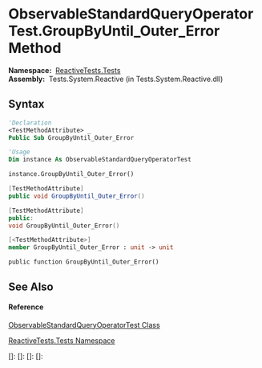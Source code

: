 # ObservableStandardQueryOperatorTest.GroupByUntil\_Outer\_Error Method

**Namespace:**  [ReactiveTests.Tests](ReactiveTests.Tests\ReactiveTests.Tests.md)  
**Assembly:**  Tests.System.Reactive (in Tests.System.Reactive.dll)

## Syntax

```vb
'Declaration
<TestMethodAttribute> _
Public Sub GroupByUntil_Outer_Error
```

```vb
'Usage
Dim instance As ObservableStandardQueryOperatorTest

instance.GroupByUntil_Outer_Error()
```

```csharp
[TestMethodAttribute]
public void GroupByUntil_Outer_Error()
```

```c++
[TestMethodAttribute]
public:
void GroupByUntil_Outer_Error()
```

```fsharp
[<TestMethodAttribute>]
member GroupByUntil_Outer_Error : unit -> unit 
```

```jscript
public function GroupByUntil_Outer_Error()
```

## See Also

#### Reference

[ObservableStandardQueryOperatorTest Class](ObservableStandardQueryOperatorTest\ObservableStandardQueryOperatorTest.md)

[ReactiveTests.Tests Namespace](ReactiveTests.Tests\ReactiveTests.Tests.md)

[]: 
[]: 
[]: 
[]: 